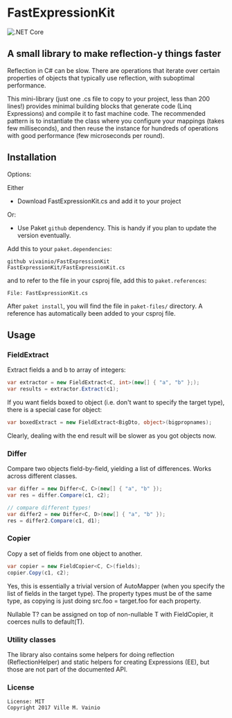 # FastExpressionKit

![.NET Core](https://github.com/vivainio/FastExpressionKit/workflows/.NET%20Core/badge.svg)

## A small library to make reflection-y things faster

Reflection in C# can be slow. There are operations that iterate over certain properties of objects that typically use reflection, with suboptimal performance.

This mini-library (just one .cs file to copy to your project, less than 200 lines!) provides minimal building blocks that generate code (Linq Expressions) and compile it to fast machine code. The recommended pattern is to instantiate the class where you configure your mappings (takes few milliseconds), and then reuse the instance for hundreds of operations with good performance (few microseconds per round).

## Installation

Options:

Either

- Download FastExpressionKit.cs and add it to your project

Or:


- Use Paket `github` dependency. This is handy if you plan to update the version eventually.

Add this to your `paket.dependencies`:

```
github vivainio/FastExpressionKit FastExpressionKit/FastExpressionKit.cs
```

and to refer to the file in your csproj file, add this to `paket.references`:

```
File: FastExpressionKit.cs
```

After `paket install`, you will find the file in `paket-files/` directory. A reference has automatically been added to your csproj file.



## Usage

### FieldExtract

Extract fields a and b to array of integers:

 ```csharp
var extractor = new FieldExtract<C, int>(new[] { "a", "b" };);
var results = extractor.Extract(c1);
```

If you want fields boxed to object (i.e. don't want to specify the target type), there is a special case for object:

```csharp
var boxedExtract = new FieldExtract<BigDto, object>(bigpropnames);
```

Clearly, dealing with the end result will be slower as you got objects now.

### Differ

Compare two objects field-by-field, yielding a list of differences. Works across different classes.

```csharp
var differ = new Differ<C, C>(new[] { "a", "b" });
var res = differ.Compare(c1, c2);

// compare different types!
var differ2 = new Differ<C, D>(new[] { "a", "b" });
res = differ2.Compare(c1, d1);
```

### Copier

Copy a set of fields from one object to another.


```csharp
var copier = new FieldCopier<C, C>(fields);
copier.Copy(c1, c2);
```

Yes, this is essentially a trivial version of AutoMapper (when you specify the list of fields in the target type).
The property types must be of the same type, as copying is just doing src.foo = target.foo for each property.

Nullable T? can be assigned on top of non-nullable T with FieldCopier, it coerces nulls to default(T). 

### Utility classes

The library also contains some helpers for doing reflection (ReflectionHelper) and static helpers for creating
Expressions (EE), but those are not part of the documented API.

### License

```
License: MIT
Copyright 2017 Ville M. Vainio
```
